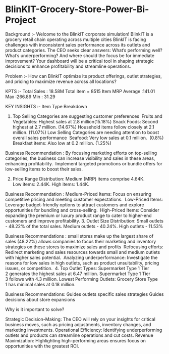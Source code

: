 # BlinKIT-Grocery-Store-Power-Bi-Project
Background :- 
Welcome to the BlinkIT corporate simulation! BlinkIT is a grocery retail chain operating across multiple cities
BlinkIT is facing challenges with inconsistent sales performance across its outlets and product categories. The CEO seeks clear answers: What’s performing well? What’s underperforming? And where should the focus be for immediate improvement? Your dashboard will be a critical tool in shaping strategic decisions to enhance profitability and streamline operations.

Problem :- 
           How can BlinkIT optimize its product offerings, outlet strategies, and pricing to maximize revenue across all locations?


 KPTS :-
       Total Sales : 18.58M
       Total item = 8515
       Item MRP 
              Average :141.01
              Max :266.89
              Min : 31.29

KEY INSIGHTS :-
              Item Type Breakdown
1. Top Selling Categories are suggesting customer preferences 
         Fruits and Vegetables: Highest sales at 2.8 million(15.18%)
         Snack Foods: Second highest at 2.7 million. (14.67%)
         Household items follow closely at 2.1 million. (11.07%)
         Low Selling Categories are needing attention to boost overall sales performance 
         Seafood: Very low sales at 0.1 million.  (0.8%)
         Breakfast items: Also low at 0.2 million. (1.25%)
 
 Business Recommendation : 
                       By focusing marketing efforts on top-selling categories, the business can increase visibility and sales in these areas, enhancing profitability. 
Implement targeted promotions or bundle offers for low-selling items to boost their sales.

2. Price Range Distribution:
Medium (MRP) items comprise 4.64K.
Low items: 2.44K.
High items: 1.44K.

Business Recommendation : 
              Medium-Priced Items: Focus on ensuring competitive pricing and meeting customer expectations. 
              Low-Priced Items: Leverage budget-friendly options to attract customers and explore opportunities for bundling and cross-selling. 
              High-Priced Items: Consider expanding the premium or luxury product range to cater to higher-end customers and improve profitability.
3. Outlet Size Distribution:
Small outlets  - 48.22% of the total sales.
Medium outlets  - 40.24%.
High outlets - 11.53%

Business Recommendations : 
small stores make up the largest share of sales (48.22%) allows companies to focus their marketing and inventory strategies on these stores to maximize sales and profits 
Refocusing efforts: Redirect marketing and sales resources towards small and medium outlets with higher sales potential. 
Analyzing underperformance: Investigate the reasons for low sales in high outlets, such as product unsuitability, pricing issues, or competition. 
4. Top Outlet Types:
Supermarket Type 1 Tier 2 generates the highest sales at 6.47 million.
Supermarket Type 1 Tier 3 follows with 4.3 million.
     Lowest Performing Outlets:
Grocery Store Type 1 has minimal sales at 0.18 million.

Business Recommendations:
          Guides outlets specific sales strategies 
           Guides decisions about store expansions 

Why is it important to solve?

Strategic Decision-Making: The CEO will rely on your insights for critical business moves, such as pricing adjustments, inventory changes, and marketing investments.
Operational Efficiency: Identifying underperforming outlets and products can streamline operations and cut costs.
Revenue Maximization: Highlighting high-performing areas ensures focus on opportunities with the greatest ROI.





